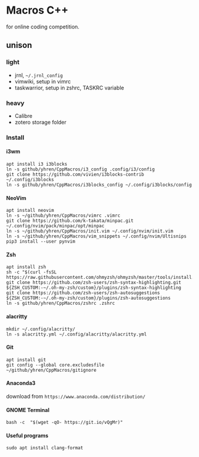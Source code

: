 # Macros C++

for online coding competition.

## unison 
### light
* jrnl, `~/.jrnl_config`
* vimwiki, setup in vimrc
* taskwarrior, setup in zshrc, TASKRC variable 

### heavy
* Calibre
* zotero storage folder

### Install

#### i3wm
```
apt install i3 i3blocks
ln -s github/yhren/CppMacros/i3_config .config/i3/config
git clone https://github.com/vivien/i3blocks-contrib ~/.config/i3blocks
ln -s github/yhren/CppMacros/i3blocks_config ~/.config/i3blocks/config
```

#### NeoVim
```
apt install neovim
ln -s ~/github/yhren/CppMacros/vimrc .vimrc
git clone https://github.com/k-takata/minpac.git ~/.config/nvim/pack/minpac/opt/minpac
ln -s ~/github/yhren/CppMacros/init.vim ~/.config/nvim/init.vim
ln -s ~/github/yhren/CppMacros/vim_snippets ~/.config/nvim/Ultisnips
pip3 install --user pynvim
```

#### Zsh
```
apt install zsh
sh -c "$(curl -fsSL https://raw.githubusercontent.com/ohmyzsh/ohmyzsh/master/tools/install.sh)"
git clone https://github.com/zsh-users/zsh-syntax-highlighting.git ${ZSH_CUSTOM:-~/.oh-my-zsh/custom}/plugins/zsh-syntax-highlighting
git clone https://github.com/zsh-users/zsh-autosuggestions ${ZSH_CUSTOM:-~/.oh-my-zsh/custom}/plugins/zsh-autosuggestions
ln -s github/yhren/CppMacros/zshrc .zshrc
```

#### alacritty
```
mkdir ~/.config/alacritty/
ln -s alacritty.yml ~/.config/alacritty/alacritty.yml
```

#### Git
```
apt install git
git config --global core.excludesfile ~/github/yhren/CppMacros/gitignore
```

#### Anaconda3
download from `https://www.anaconda.com/distribution/`


#### GNOME Terminal
```
bash -c  "$(wget -qO- https://git.io/vQgMr)"
```

#### Useful programs
```
sudo apt install clang-format
```

